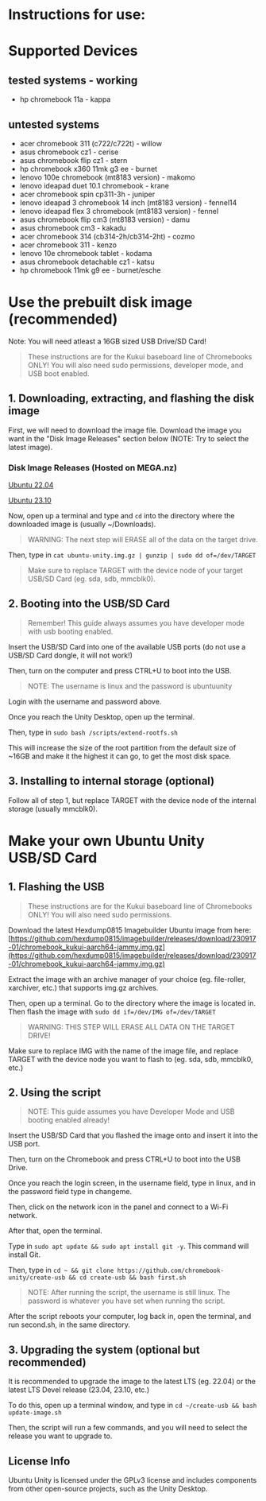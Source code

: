 # Instructions for use:

# Supported Devices

## tested systems - working

- hp chromebook 11a - kappa

## untested systems

- acer chromebook 311 (c722/c722t) - willow
- asus chromebook cz1 - cerise
- asus chromebook flip cz1 - stern
- hp chromebook x360 11mk g3 ee - burnet
- lenovo 100e chromebook (mt8183 version) - makomo
- lenovo ideapad duet 10.1 chromebook - krane
- acer chromebook spin cp311-3h - juniper
- lenovo ideapad 3 chromebook 14 inch (mt8183 version) - fennel14
- lenovo ideapad flex 3 chromebook (mt8183 version) - fennel
- asus chromebook flip cm3 (mt8183 version) - damu
- asus chromebook cm3 - kakadu
- acer chromebook 314 (cb314-2h/cb314-2ht) - cozmo
- acer chromebook 311 - kenzo
- lenovo 10e chromebook tablet - kodama
- asus chromebook detachable cz1 - katsu
- hp chromebook 11mk g9 ee - burnet/esche


# Use the prebuilt disk image (recommended)

Note: You will need atleast a 16GB sized USB Drive/SD Card!

> These instructions are for the Kukui baseboard line of Chromebooks ONLY! You will also need sudo permissions, developer mode, and USB boot enabled.

## 1. Downloading, extracting, and flashing the disk image

First, we will need to download the image file. Download the image you want in the "Disk Image Releases" section below (NOTE: Try to select the latest image).

### Disk Image Releases (Hosted on MEGA.nz)

[Ubuntu 22.04](https://mega.nz/file/2McigCCK#qqGJ4vrkecRVWKscxhQ1kxS5uKA9Vl64hsRJG534QVs)

[Ubuntu 23.10](https://mega.nz/file/LEtk3RLb#BCBwhxv7yO6SKarAlZj54r4979ANJRtV3qY6-bAuejM)


Now, open up a terminal and type and ```cd``` into the directory where the downloaded image is (usually ~/Downloads).

> WARNING: The next step will ERASE all of the data on the target drive.

Then, type in ```cat ubuntu-unity.img.gz | gunzip | sudo dd of=/dev/TARGET```

> Make sure to replace TARGET with the device node of your target USB/SD Card (eg. sda, sdb, mmcblk0).

## 2. Booting into the USB/SD Card

> Remember! This guide always assumes you have developer mode with usb booting enabled.

Insert the USB/SD Card into one of the available USB ports (do not use a USB/SD Card dongle, it will not work!)
                                                                                                   
Then, turn on the computer and press CTRL+U to boot into the USB.

> NOTE: The username is linux and the password is ubuntuunity

Login with the username and password above.

Once you reach the Unity Desktop, open up the terminal.

Then, type in ```sudo bash /scripts/extend-rootfs.sh```

This will increase the size of the root partition from the default size of ~16GB and make it the highest it can go, to get the most disk space.

## 3. Installing to internal storage (optional)

Follow all of step 1, but replace TARGET with the device node of the internal storage (usually mmcblk0).

# Make your own Ubuntu Unity USB/SD Card

## 1. Flashing the USB

> These instructions are for the Kukui baseboard line of Chromebooks ONLY! You will also need sudo permissions.

Download the latest Hexdump0815 Imagebuilder Ubuntu image from here: [https://github.com/hexdump0815/imagebuilder/releases/download/230917-01/chromebook_kukui-aarch64-jammy.img.gz](https://github.com/hexdump0815/imagebuilder/releases/download/230917-01/chromebook_kukui-aarch64-jammy.img.gz)

Extract the image with an archive manager of your choice (eg. file-roller, xarchiver, etc.) that supports img.gz archives.

Then, open up a terminal. Go to the directory where the image is located in. Then flash the image with ```sudo dd if=/dev/IMG of=/dev/TARGET```

> WARNING: THIS STEP WILL ERASE ALL DATA ON THE TARGET DRIVE!

Make sure to replace IMG with the name of the image file, and replace TARGET with the device node you want to flash to (eg. sda, sdb, mmcblk0, etc.)

## 2. Using the script

> NOTE: This guide assumes you have Developer Mode and USB booting enabled already!

Insert the USB/SD Card that you flashed the image onto and insert it into the USB port.

Then, turn on the Chromebook and press CTRL+U to boot into the USB Drive.

Once you reach the login screen, in the username field, type in linux, and in the password field type in changeme.

Then, click on the network icon in the panel and connect to a Wi-Fi network.

After that, open the terminal.

Type in ``` sudo apt update && sudo apt install git -y ```. This command will install Git.

Then, type in ```cd ~ && git clone https://github.com/chromebook-unity/create-usb && cd create-usb && bash first.sh```

> NOTE: After running the script, the username is still linux. The password is whatever you have set when running the script.

After the script reboots your computer, log back in, open the terminal, and run second.sh, in the same directory.

## 3. Upgrading the system (optional but recommended)

It is recommended to upgrade the image to the latest LTS (eg. 22.04) or the latest LTS Devel release (23.04, 23.10, etc.)

To do this, open up a terminal window, and type in ```cd ~/create-usb && bash update-image.sh```

Then, the script will run a few commands, and you will need to select the release you want to upgrade to.

## License Info
Ubuntu Unity is licensed under the GPLv3 license and includes components from other open-source projects, such as the Unity Desktop.
